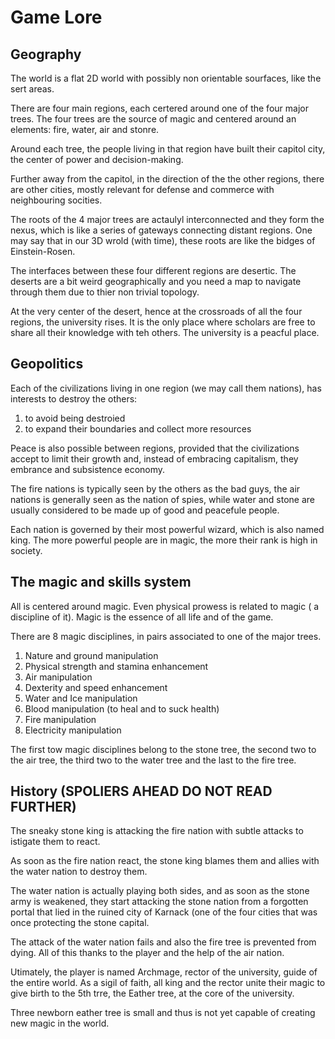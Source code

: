 # Game Lore

## Geography

The world is a flat 2D world with possibly non orientable sourfaces, like the sert areas.

There are four main regions, each certered around one of the four major trees. The four trees are the source of magic and centered around an elements: fire, water, air and stonre.

Around each tree, the people living in that region have built their capitol city, the center of power and decision-making.

Further away from the capitol, in the direction of the the other regions, there are other cities, mostly relevant for defense and commerce with neighbouring socities.

The roots of the 4 major trees are actaulyl interconnected and they form the nexus, which is like a series of gateways connecting distant regions. One may say that in our 3D wrold (with time), these roots are like the bidges of Einstein-Rosen.

The interfaces between these four different regions are desertic. The deserts are a bit weird geographically and you need a map to navigate through them due to thier non trivial topology.

At the very center of the desert, hence at the crossroads of all the four regions, the university rises. It is the only place where scholars are free to share all their knowledge with teh others. The university is a peacful place.

## Geopolitics

Each of the civilizations living in one region (we may call them nations), has interests to destroy the others:
 1. to avoid being destroied
 2. to expand their boundaries and collect more resources

Peace is also possible between regions, provided that the civilizations accept to limit their growth and, instead of embracing capitalism, they embrance and subsistence economy.

The fire nations is typically seen by the others as the bad guys, the air nations is generally seen as the nation of spies, while water and stone are usually considered to be made up of good and peacefule people.

Each nation is governed by their most powerful wizard, which is also named king. The more powerful people are in magic, the more their rank is high in society.

## The magic and skills system

All is centered around magic. Even physical prowess is related to magic ( a discipline of it). Magic is the essence of all life and of the game.

There are 8 magic disciplines, in pairs associated to one of the major trees.

1. Nature and ground manipulation
2. Physical strength and stamina enhancement
3. Air manipulation
4. Dexterity and speed enhancement
5. Water and Ice manipulation
6. Blood manipulation (to heal and to suck health)
7. Fire manipulation
8. Electricity manipulation

The first tow magic disciplines belong to the stone tree, the second two to the air tree, the third two to the water tree and the last to the fire tree.

## History (SPOLIERS AHEAD DO NOT READ FURTHER)

The sneaky stone king is attacking the fire nation with subtle attacks to istigate them to react.

As soon as the fire nation react, the stone king blames them and allies with the water nation to destroy them.

The water nation is actually playing both sides, and as soon as the stone army is weakened, they start attacking the stone nation from a forgotten portal that lied in the ruined city of Karnack (one of the four cities that was once protecting the stone capital.

The attack of the water nation fails and also the fire tree is prevented from dying. All of this thanks to the player and the help of the air nation.

Utimately, the player is named Archmage, rector of the university, guide of the entire world. As a sigil of faith, all king and the rector unite their magic to give birth to the 5th trre, the Eather tree, at the core of the university.

Three newborn eather tree is small and thus is not yet capable of creating new magic in the world.
